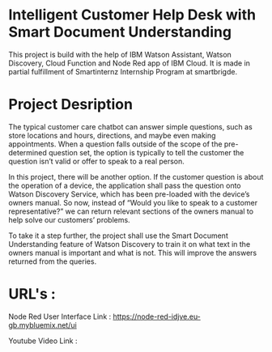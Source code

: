 # Intelligent Customer Help Desk with Smart Document Understanding
This project is build with the help of IBM Watson Assistant, Watson Discovery, Cloud Function and Node Red app of IBM Cloud. It is made in partial fulfillment of Smartinternz Internship Program at smartbrigde.
# Project Desription
The typical customer care chatbot can answer simple questions, such as store locations and hours, directions, and maybe even making appointments. When a question falls outside of the scope of the pre-determined question set, the option is typically to tell the customer the question isn’t valid or offer to speak to a real person.

In this project, there will be another option. If the customer question is about the operation of a device, the application shall pass the question onto Watson Discovery Service, which has been pre-loaded with the device’s owners manual. So now, instead of “Would you like to speak to a customer representative?” we can return relevant sections of the owners manual to help solve our customers’ problems.

To take it a step further, the project shall use the Smart Document Understanding feature of Watson Discovery to train it on what text in the owners manual is important and what is not. This will improve the answers returned from the queries.
# URL's :
Node Red User Interface Link : https://node-red-idjve.eu-gb.mybluemix.net/ui

Youtube Video Link : 
